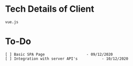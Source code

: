 # Tech Details of Client
    vue.js
# To-Do
    [ ] Basic SPA Page                   - 09/12/2020
    [ ] Integration with server API's           - 10/12/2020